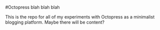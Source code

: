 #Octopress blah blah blah

This is the repo for all of my experiments with Octopress as a minimalist
blogging platform. Maybe there will be content?
